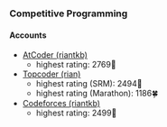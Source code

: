 ### Competitive Programming
#### Accounts
- [AtCoder (riantkb)](https://atcoder.jp/users/riantkb)
  - highest rating: 2769🍊
- [Topcoder (rian)](https://www.topcoder.com/members/rian)
  - highest rating (SRM): 2494🍎
  - highest rating (Marathon): 1186🍀
- [Codeforces (riantkb)](https://codeforces.com/profile/riantkb)
  - highest rating: 2499🍎


<!--
**riantkb/riantkb** is a ✨ _special_ ✨ repository because its `README.md` (this file) appears on your GitHub profile.

Here are some ideas to get you started:

- 🔭 I’m currently working on ...
- 🌱 I’m currently learning ...
- 👯 I’m looking to collaborate on ...
- 🤔 I’m looking for help with ...
- 💬 Ask me about ...
- 📫 How to reach me: ...
- 😄 Pronouns: ...
- ⚡ Fun fact: ...
-->
